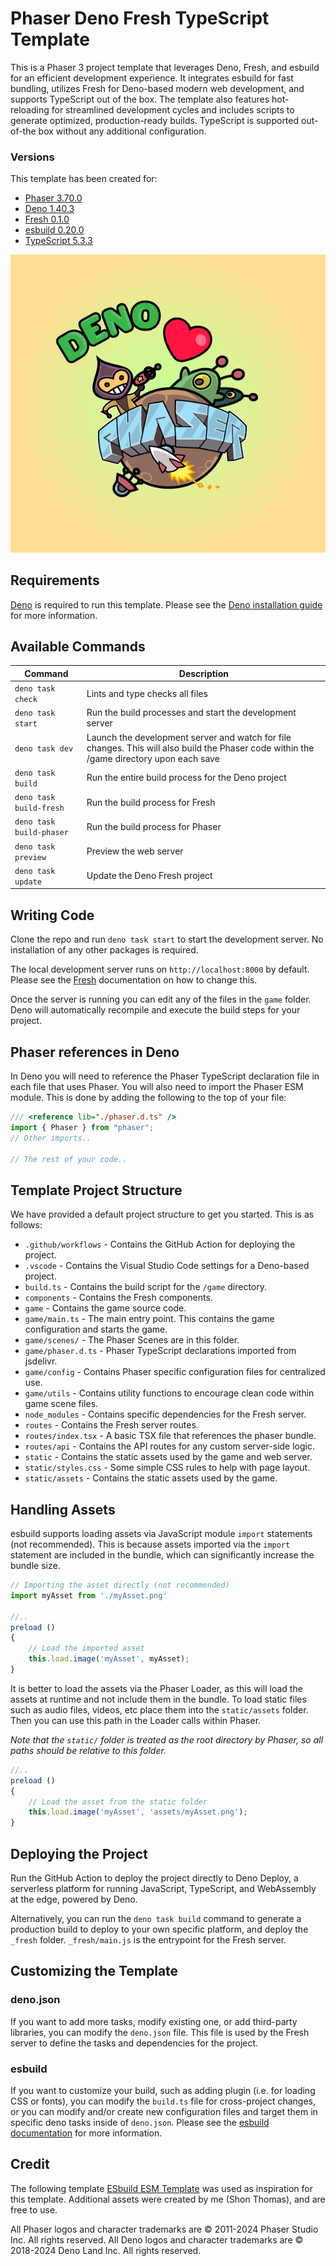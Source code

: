 # Phaser Deno Fresh TypeScript Template

This is a Phaser 3 project template that leverages Deno, Fresh, and esbuild for an efficient development experience. It integrates esbuild for fast bundling, utilizes Fresh for Deno-based modern web development, and supports TypeScript out of the box. The template also features hot-reloading for streamlined development cycles and includes scripts to generate optimized, production-ready builds. TypeScript is supported out-of-the box without any additional configuration.

### Versions

This template has been created for:

- [Phaser 3.70.0](https://github.com/phaserjs/phaser)
- [Deno 1.40.3](https://github.com/denoland/deno)
- [Fresh 0.1.0](https://github.com/denoland/fresh)
- [esbuild 0.20.0](https://github.com/esbuild/deno-esbuild)
- [TypeScript 5.3.3](https://github.com/microsoft/TypeScript)

![screenshot](screenshot.png)

## Requirements

[Deno](https://deno.com) is required to run this template. Please see the [Deno installation guide](https://deno.com/manual/getting_started/installation) for more information.

## Available Commands

| Command | Description |
|---------|-------------|
| `deno task check` | Lints and type checks all files |
| `deno task start` | Run the build processes and start the development server |
| `deno task dev` | Launch the development server and watch for file changes. This will also build the Phaser code within the /game directory upon each save |
| `deno task build` | Run the entire build process for the Deno project |
| `deno task build-fresh` | Run the build process for Fresh |
| `deno task build-phaser` | Run the build process for Phaser |
| `deno task preview` | Preview the web server |
| `deno task update` | Update the Deno Fresh project |


## Writing Code

Clone the repo and run `deno task start` to start the development server. No installation of any other packages is required.

The local development server runs on `http://localhost:8000` by default. Please see the [Fresh](https://fresh.deno.dev/docs/getting-started/running-locally) documentation on how to change this.

Once the server is running you can edit any of the files in the `game` folder. Deno will automatically recompile and execute the build steps for your project.

## Phaser references in Deno
In Deno you will need to reference the Phaser TypeScript declaration file in each file that uses Phaser. You will also need to import the Phaser ESM module. This is done by adding the following to the top of your file:
```ts
/// <reference lib="./phaser.d.ts" />
import { Phaser } from "phaser";
// Other imports..

// The rest of your code..
```

## Template Project Structure

We have provided a default project structure to get you started. This is as follows:

- `.github/workflows` - Contains the GitHub Action for deploying the project.
- `.vscode` - Contains the Visual Studio Code settings for a Deno-based project.
- `build.ts` - Contains the build script for the `/game` directory.
- `components` - Contains the Fresh components.
- `game` - Contains the game source code.
- `game/main.ts` - The main entry point. This contains the game configuration and starts the game.
- `game/scenes/` - The Phaser Scenes are in this folder.
- `game/phaser.d.ts` - Phaser TypeScript declarations imported from jsdelivr.
- `game/config` - Contains Phaser specific configuration files for centralized use.
- `game/utils` - Contains utility functions to encourage clean code within game scene files.
- `node_modules` - Contains specific dependencies for the Fresh server.
- `routes` - Contains the Fresh server routes.
- `routes/index.tsx` - A basic TSX file that references the phaser bundle.
- `routes/api` - Contains the API routes for any custom server-side logic.
- `static` - Contains the static assets used by the game and web server.
- `static/styles.css` - Some simple CSS rules to help with page layout.
- `static/assets` - Contains the static assets used by the game.

## Handling Assets

esbuild supports loading assets via JavaScript module `import` statements (not recommended). This is because assets imported via the `import` statement are included in the bundle, which can significantly increase the bundle size.

```ts
// Importing the asset directly (not recommended)
import myAsset from './myAsset.png'

//..
preload ()
{
    // Load the imported asset
    this.load.image('myAsset', myAsset);
}
```

It is better to load the assets via the Phaser Loader, as this will load the assets at runtime and not include them in the bundle. To load static files such as audio files, videos, etc place them into the `static/assets` folder. Then you can use this path in the Loader calls within Phaser.

*Note that the `static/` folder is treated as the root directory by Phaser, so all paths should be relative to this folder.*


```ts
//..
preload ()
{
    // Load the asset from the static folder
    this.load.image('myAsset', 'assets/myAsset.png');
}
```

## Deploying the Project

Run the GitHub Action to deploy the project directly to Deno Deploy, a serverless platform for running JavaScript, TypeScript, and WebAssembly at the edge, powered by Deno.

Alternatively, you can run the `deno task build` command to generate a production build to deploy to your own specific platform, and deploy the `_fresh` folder. `_fresh/main.js` is the entrypoint for the Fresh server.

## Customizing the Template

### deno.json

If you want to add more tasks, modify existing one, or add third-party libraries, you can modify the `deno.json` file. This file is used by the Fresh server to define the tasks and dependencies for the project.

### esbuild

If you want to customize your build, such as adding plugin (i.e. for loading CSS or fonts), you can modify the `build.ts` file for cross-project changes, or you can modify and/or create new configuration files and target them in specific deno tasks inside of `deno.json`. Please see the [esbuild documentation](https://esbuild.github.io/api/) for more information.

## Credit
The following template [ESbuild ESM Template](https://github.com/phaserjs/template-esbuild-ts) was used as inspiration for this template. Additional assets were created by me (Shon Thomas), and are free to use.

All Phaser logos and character trademarks are &copy; 2011-2024 Phaser Studio Inc. All rights reserved.
All Deno logos and character trademarks are &copy; 2018-2024 Deno Land Inc. All rights reserved.
